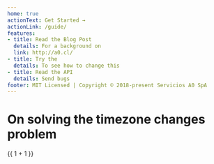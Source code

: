 ```yaml
---
home: true
actionText: Get Started →
actionLink: /guide/
features:
- title: Read the Blog Post
  details: For a background on 
  link: http://a0.cl/
- title: Try the 
  details: To see how to change this
- title: Read the API
  details: Send bugs
footer: MIT Licensed | Copyright © 2018-present Servicios A0 SpA
---
```



# On solving the timezone changes problem

{{ 1 + 1 }}
